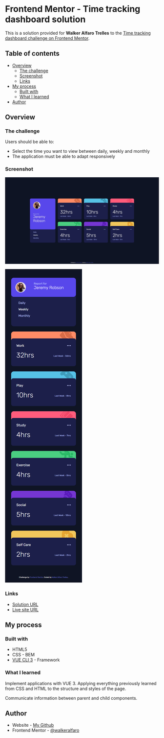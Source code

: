 # Frontend Mentor - Time tracking dashboard solution

This is a solution provided for **Walker Alfaro Trelles** to the [Time tracking dashboard challenge on Frontend Mentor](https://www.frontendmentor.io/challenges/time-tracking-dashboard-UIQ7167Jw).

## Table of contents

- [Overview](#overview)
  - [The challenge](#the-challenge)
  - [Screenshot](#screenshot)
  - [Links](#links)
- [My process](#my-process)
  - [Built with](#built-with)
  - [What I learned](#what-i-learned)
- [Author](#author)

## Overview

### The challenge

Users should be able to:

- Select the time you want to view between daily, weekly and monthly
- The application must be able to adapt responsively

### Screenshot

![landscape](https://github.com/WalkerAlfaro/time-tracking-dashboard-main/blob/main/screenshots/landscape.png)

![mobile](https://github.com/WalkerAlfaro/time-tracking-dashboard-main/blob/main/screenshots/mobile.png)

### Links

- [Solution URL](https://github.com/WalkerAlfaro/time-tracking-dashboard-main)
- [Live site URL](https://walker-alfaro-time-tracking-challenge.netlify.app)

## My process

### Built with

-  HTML5
- CSS - BEM
- [VUE CLI 3](https://vuejs.org) - Framework

### What I learned

Implement applications with VUE 3. Applying everything previously learned from CSS and HTML to the structure and styles of the page. 

Communicate information between parent and child components.

## Author

- Website - [My Github](https://github.com/WalkerAlfaro)
- Frontend Mentor - [@walkeralfaro](https://www.frontendmentor.io/profile/WalkerAlfaro)

